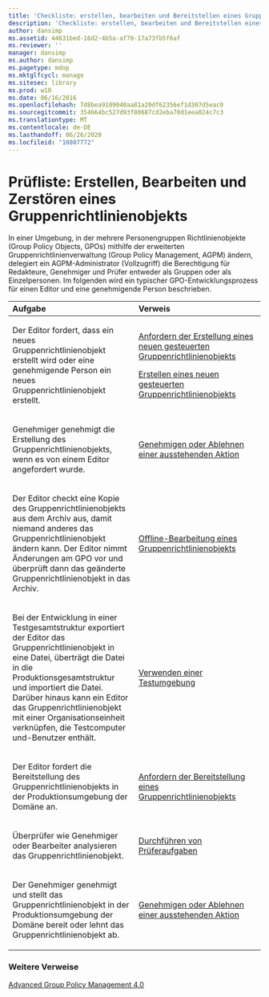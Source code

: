 ```yaml
---
title: 'Checkliste: erstellen, bearbeiten und Bereitstellen eines Gruppenrichtlinienobjekts'
description: 'Checkliste: erstellen, bearbeiten und Bereitstellen eines Gruppenrichtlinienobjekts'
author: dansimp
ms.assetid: 44631bed-16d2-4b5a-af70-17a73fb5f6af
ms.reviewer: ''
manager: dansimp
ms.author: dansimp
ms.pagetype: mdop
ms.mktglfcycl: manage
ms.sitesec: library
ms.prod: w10
ms.date: 06/16/2016
ms.openlocfilehash: 7d8bea9109040aa81a20df62356ef1d307d5eac0
ms.sourcegitcommit: 354664bc527d93f80687cd2eba70d1eea024c7c3
ms.translationtype: MT
ms.contentlocale: de-DE
ms.lasthandoff: 06/26/2020
ms.locfileid: "10807772"
---
```

# Prüfliste: Erstellen, Bearbeiten und Zerstören eines Gruppenrichtlinienobjekts


In einer Umgebung, in der mehrere Personengruppen Richtlinienobjekte (Group Policy Objects, GPOs) mithilfe der erweiterten Gruppenrichtlinienverwaltung (Group Policy Management, AGPM) ändern, delegiert ein AGPM-Administrator (Vollzugriff) die Berechtigung für Redakteure, Genehmiger und Prüfer entweder als Gruppen oder als Einzelpersonen. Im folgenden wird ein typischer GPO-Entwicklungsprozess für einen Editor und eine genehmigende Person beschrieben.

<table>
<colgroup>
<col width="50%" />
<col width="50%" />
</colgroup>
<thead>
<tr class="header">
<th align="left">Aufgabe</th>
<th align="left">Verweis</th>
</tr>
</thead>
<tbody>
<tr class="odd">
<td align="left"><p>Der Editor fordert, dass ein neues Gruppenrichtlinienobjekt erstellt wird oder eine genehmigende Person ein neues Gruppenrichtlinienobjekt erstellt.</p></td>
<td align="left"><p><a href="request-the-creation-of-a-new-controlled-gpo-agpm40.md" data-raw-source="[Request the Creation of a New Controlled GPO](request-the-creation-of-a-new-controlled-gpo-agpm40.md)">Anfordern der Erstellung eines neuen gesteuerten Gruppenrichtlinienobjekts</a></p>
<p><a href="create-a-new-controlled-gpo-agpm40.md" data-raw-source="[Create a New Controlled GPO](create-a-new-controlled-gpo-agpm40.md)">Erstellen eines neuen gesteuerten Gruppenrichtlinienobjekts</a></p></td>
</tr>
<tr class="even">
<td align="left"><p>Genehmiger genehmigt die Erstellung des Gruppenrichtlinienobjekts, wenn es von einem Editor angefordert wurde.</p></td>
<td align="left"><p><a href="approve-or-reject-a-pending-action-agpm40.md" data-raw-source="[Approve or Reject a Pending Action](approve-or-reject-a-pending-action-agpm40.md)">Genehmigen oder Ablehnen einer ausstehenden Aktion</a></p></td>
</tr>
<tr class="odd">
<td align="left"><p>Der Editor checkt eine Kopie des Gruppenrichtlinienobjekts aus dem Archiv aus, damit niemand anderes das Gruppenrichtlinienobjekt ändern kann. Der Editor nimmt Änderungen am GPO vor und überprüft dann das geänderte Gruppenrichtlinienobjekt in das Archiv.</p></td>
<td align="left"><p><a href="edit-a-gpo-offline-agpm40.md" data-raw-source="[Edit a GPO Offline](edit-a-gpo-offline-agpm40.md)">Offline-Bearbeitung eines Gruppenrichtlinienobjekts</a></p></td>
</tr>
<tr class="even">
<td align="left"><p>Bei der Entwicklung in einer Testgesamtstruktur exportiert der Editor das Gruppenrichtlinienobjekt in eine Datei, überträgt die Datei in die Produktionsgesamtstruktur und importiert die Datei. Darüber hinaus kann ein Editor das Gruppenrichtlinienobjekt mit einer Organisationseinheit verknüpfen, die Testcomputer und-Benutzer enthält.</p></td>
<td align="left"><p><a href="using-a-test-environment.md" data-raw-source="[Using a Test Environment](using-a-test-environment.md)">Verwenden einer Testumgebung</a></p></td>
</tr>
<tr class="odd">
<td align="left"><p>Der Editor fordert die Bereitstellung des Gruppenrichtlinienobjekts in der Produktionsumgebung der Domäne an.</p></td>
<td align="left"><p><a href="request-deployment-of-a-gpo-agpm40.md" data-raw-source="[Request Deployment of a GPO](request-deployment-of-a-gpo-agpm40.md)">Anfordern der Bereitstellung eines Gruppenrichtlinienobjekts</a></p></td>
</tr>
<tr class="even">
<td align="left"><p>Überprüfer wie Genehmiger oder Bearbeiter analysieren das Gruppenrichtlinienobjekt.</p></td>
<td align="left"><p><a href="performing-reviewer-tasks-agpm40.md" data-raw-source="[Performing Reviewer Tasks](performing-reviewer-tasks-agpm40.md)">Durchführen von Prüferaufgaben</a></p></td>
</tr>
<tr class="odd">
<td align="left"><p>Der Genehmiger genehmigt und stellt das Gruppenrichtlinienobjekt in der Produktionsumgebung der Domäne bereit oder lehnt das Gruppenrichtlinienobjekt ab.</p></td>
<td align="left"><p><a href="approve-or-reject-a-pending-action-agpm40.md" data-raw-source="[Approve or Reject a Pending Action](approve-or-reject-a-pending-action-agpm40.md)">Genehmigen oder Ablehnen einer ausstehenden Aktion</a></p></td>
</tr>
</tbody>
</table>

 

### Weitere Verweise

[Advanced Group Policy Management 4.0](advanced-group-policy-management-40.md)

 

 





